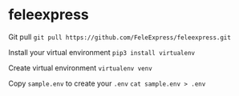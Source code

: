# feleexpress

Git pull
`git pull https://github.com/FeleExpress/feleexpress.git`

Install your virtual environment
`pip3 install virtualenv`

Create virtual environment
`virtualenv venv`

Copy `sample.env` to create your `.env`
`cat sample.env > .env`


